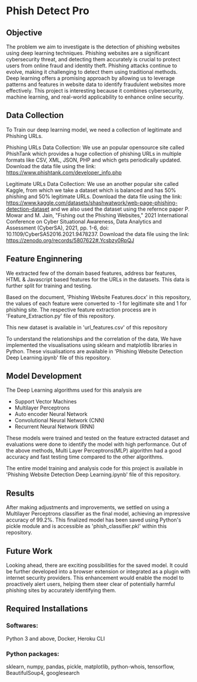 # Phish Detect Pro

## Objective

The problem we aim to investigate is the detection of phishing websites using deep learning techniques. Phishing websites are a significant cybersecurity threat, and detecting them accurately is crucial to protect users from online fraud and identity theft. Phishing attacks continue to evolve, making it challenging to detect them using traditional methods. Deep learning offers a promising approach by allowing us to leverage patterns and features in website data to identify fraudulent websites more effectively. This project is interesting because it combines cybersecurity, machine learning, and real-world applicability to 
enhance online security.

## Data Collection

To Train our deep learning model, we need a collection of legitimate and Phishing URLs.

Phishing URLs Data Collection: We use an popular opensource site called PhishTank which provides a huge collection of phishing URLs in multiple formats like CSV, XML, JSON, PHP and which gets periodically updated. Download the data file using the link: https://www.phishtank.com/developer_info.php

Legitimate URLs Data Collection: We use an another popular site called Kaggle, from which we take a dataset which is balanced and has 50% phishing and 50% legitimate URLs. Download the data file using the link: https://www.kaggle.com/datasets/shashwatwork/web-page-phishing-detection-dataset and we also used the dataset using the refernce paper P. Mowar and M. Jain, "Fishing out the Phishing Websites," 2021 International Conference on Cyber Situational Awareness, Data Analytics and Assessment (CyberSA), 2021, pp. 1-6, doi: 10.1109/CyberSA52016.2021.9478237. Download the data file using the link: https://zenodo.org/records/5807622#.Ycsbzy0RpQJ

## Feature Enginnering

We extracted few of the domain based features, address bar features, HTML & Javascript based features for the URLs in the datasets. This data is further split for training and testing.

Based on the document, 'Phishing Website Features.docx' in this repository, the values of each feature were converted to -1 for legitimate site and 1 for phishing site. The respective feature extraction process are in 'Feature_Extraction.py' file of this repository.

This new dataset is available in 'url_features.csv' of this repository

To understand the relationships and the correlation of the data, We have implemented the visualisations using sklearn and matplotlib libraries in Python. These visualisations are available in 'Phishing Website Detection Deep Learning.ipynb' file of this repository.

## Model Development

The Deep Learning algorithms used for this analysis are

- Support Vector Machines
- Multilayer Perceptrons
- Auto encoder Neural Network
- Convolutional Neural Network (CNN)
- Recurrent Neural Network (RNN)

These models were trained and tested on the feature extracted dataset and evaluations were done to identify the model with high performance. Out of the above methods, Multi Layer Perceptrons(MLP) algorithm had a good accuracy and fast testing time compared to the other algorithms.

The entire model training and analysis code for this project is available in 'Phishing Website Detection Deep Learning.ipynb' file of this repository.

## Results

After making adjustments and improvements, we settled on using a Multilayer Perceptrons classifier as the final model, achieving an impressive accuracy of 99.2%. This finalized model has been saved using Python's pickle module and is accessible as 'phish_classifier.pkl' within this repository.

## Future Work

Looking ahead, there are exciting possibilities for the saved model. It could be further developed into a browser extension or integrated as a plugin with internet security providers. This enhancement would enable the model to proactively alert users, helping them steer clear of potentially harmful phishing sites by accurately identifying them.

## Required Installations
### Softwares:

Python 3 and above, Docker, Heroku CLI

### Python packages: 

sklearn, numpy, pandas, pickle, matplotlib, python-whois, tensorflow, BeautifulSoup4, googlesearch
